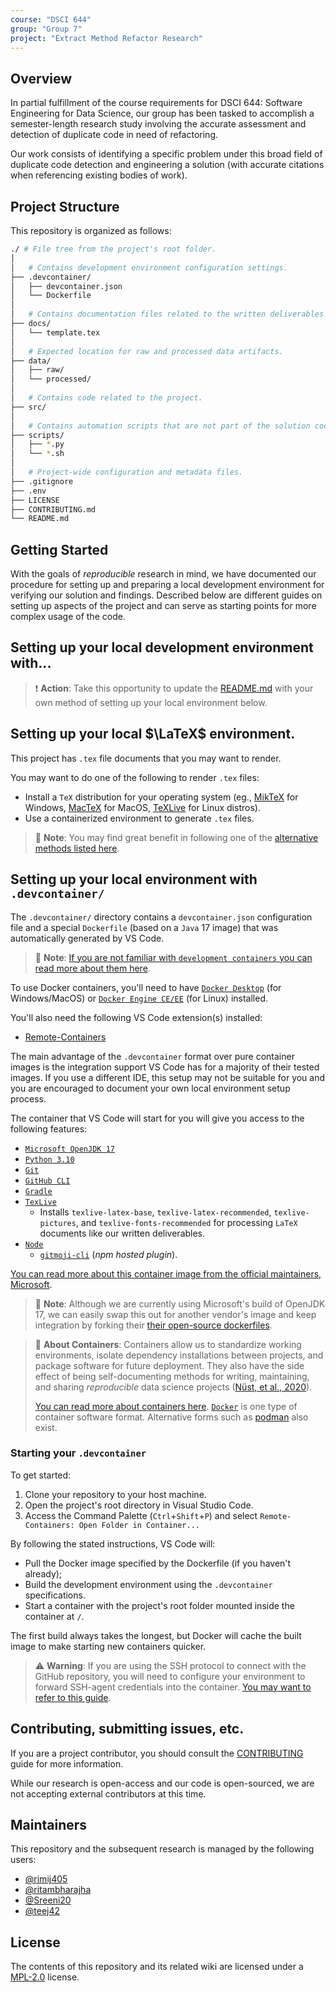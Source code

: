 ```yaml
---
course: "DSCI 644"
group: "Group 7"
project: "Extract Method Refactor Research"
---
```


## Overview

In partial fulfillment of the course requirements for DSCI 644: Software Engineering for Data Science, our group has been tasked to accomplish a semester-length research study involving the accurate assessment and detection of duplicate code in need of refactoring.

Our work consists of identifying a specific problem under this broad field of duplicate code detection and engineering a solution (with accurate citations when referencing existing bodies of work).

## Project Structure

This repository is organized as follows:

```bash
./ # File tree from the project's root folder.
│
│   # Contains development environment configuration settings.
├── .devcontainer/ 
│   ├── devcontainer.json
│   └── Dockerfile
│
│   # Contains documentation files related to the written deliverables.
├── docs/
│   └── template.tex
│
│   # Expected location for raw and processed data artifacts.
├── data/
│   ├── raw/
│   └── processed/
│
│   # Contains code related to the project.
├── src/
│
│   # Contains automation scripts that are not part of the solution code.
├── scripts/
│   ├── *.py
│   └── *.sh
│
│   # Project-wide configuration and metadata files.
├── .gitignore
├── .env
├── LICENSE
├── CONTRIBUTING.md
└── README.md
```

## Getting Started

With the goals of *reproducible* research in mind, we have documented our procedure for setting up and preparing a local development environment for verifying our solution and findings. Described below are different guides on setting up aspects of the project and can serve as starting points for more complex usage of the code.

## Setting up your local development environment with...

> :exclamation: **Action**: Take this opportunity to update the [README.md](#) with your own method of setting up your local environment below.

## Setting up your local $\LaTeX$ environment.

This project has `.tex` file documents that you may want to render.

You may want to do one of the following to render `.tex` files:

- Install a `TeX` distribution for your operating system (eg., [MikTeX](https://miktex.org/) for Windows, [MacTeX](https://www.tug.org/mactex/) for MacOS, [TeXLive](https://www.tug.org/texlive/) for Linux distros).
- Use a containerized environment to generate `.tex` files.

> :memo: **Note**: You may find great benefit in following one of the [alternative methods listed here](https://towardsdatascience.com/three-ways-to-create-dockernized-latex-environment-2534163ee0c4#3fca).

## Setting up your local environment with `.devcontainer/`

The `.devcontainer/` directory contains a `devcontainer.json` configuration file and a special `Dockerfile` (based on a `Java` 17 image) that was automatically generated by VS Code.

> :memo: **Note**: [If you are not familiar with `development containers` you can read more about them here][.devcontainer].

To use Docker containers, you'll need to have [`Docker Desktop`](https://www.docker.com/products/docker-desktop) (for Windows/MacOS) or [`Docker Engine CE/EE`](https://hub.docker.com/search?offering=community&operating_system=linux&q=&type=edition) (for Linux) installed.

You'll also need the following VS Code extension(s) installed:

- [Remote-Containers][remote.containers]

The main advantage of the `.devcontainer` format over pure container images is the integration support VS Code has for a majority of their tested images. If you use a different IDE, this setup may not be suitable for you and you are encouraged to document your own local environment setup process.

The container that VS Code will start for you will give you access to the following features:

- [`Microsoft OpenJDK 17`][java17]
- [`Python 3.10`][python310]
- [`Git`][gitscm]
- [`GitHub CLI`][github.cli]
- [`Gradle`][gradle]
- [`TexLive`](https://www.tug.org/texlive/)
  - Installs `texlive-latex-base`, `texlive-latex-recommended`, `texlive-pictures`, and `texlive-fonts-recommended` for processing `LaTeX` documents like our written deliverables.
- [`Node`][node]
  - [`gitmoji-cli`](https://github.com/carloscuesta/gitmoji-cli) (*npm hosted plugin*).

[You can read more about this container image from the official maintainers, Microsoft][java.container].

> :memo: **Note**: Although we are currently using Microsoft's build of OpenJDK 17, we can easily swap this out for another vendor's image and keep integration by forking their [their open-source dockerfiles](https://github.com/microsoft/vscode-dev-containers/blob/main/containers/java/.devcontainer/base.Dockerfile).

> :memo: **About Containers**: Containers allow us to standardize working environments, isolate dependency installations between projects, and package software for future deployment. They also have the side effect of being self-documenting methods for writing, maintaining, and sharing _reproducible_ data science projects ([Nüst, et al., 2020][writing.dockerfiles]).
> 
> [You can read more about containers here][.containers]. [`Docker`][docker] is one type of container software format. Alternative forms such as [podman][podman.io] also exist.

### Starting your `.devcontainer`

To get started:

1. Clone your repository to your host machine.
2. Open the project's root directory in Visual Studio Code.
3. Access the Command Palette (`Ctrl`+`Shift`+`P`) and select `Remote-Containers: Open Folder in Container...`

By following the stated instructions, VS Code will:

- Pull the Docker image specified by the Dockerfile (if you haven't already);
- Build the development environment using the `.devcontainer` specifications.
- Start a container with the project's root folder mounted inside the container at `/`.

The first build always takes the longest, but Docker will cache the built image to make starting new containers quicker.

> :warning: **Warning**: If you are using the SSH protocol to connect with the GitHub repository, you will need to configure your environment to forward SSH-agent credentials into the container. [You may want to refer to this guide][ssh.devcontainers].

## Contributing, submitting issues, etc.

If you are a project contributor, you should consult the [CONTRIBUTING](CONTRIBUTING.md) guide for more information.

While our research is open-access and our code is open-sourced, we are not accepting external contributors at this time.

## Maintainers

This repository and the subsequent research is managed by the following users:

- [@rimij405](https://github.com/rimij405)
- [@ritambharajha](https://github.com/ritambharajha)
- [@Sreeni20](https://github.com/Sreeni20)
- [@teej42](https://github.com/teej42)

## License

The contents of this repository and its related wiki are
licensed under a [MPL-2.0](LICENSE) license.

[remote.containers]: https://marketplace.visualstudio.com/items?itemName=ms-vscode-remote.remote-containers
[writing.dockerfiles]: https://doi.org/10.1371/journal.pcbi.1008316
[docker]: https://www.docker.com/
[podman.io]: https://podman.io/
[.devcontainer]: https://code.visualstudio.com/docs/remote/containers
[.containers]: https://www.docker.com/resources/what-container
[java.container]: https://github.com/microsoft/vscode-dev-containers/tree/main/containers/java
[ssh.devcontainers]: https://code.visualstudio.com/docs/remote/containers#_sharing-git-credentials-with-your-container
[gitscm]: https://git-scm.com/
[github.cli]: https://cli.github.com/
[python310]: https://www.python.org/downloads/release/python-3100/
[java17]: https://www.microsoft.com/openjdk
[gradle]: https://gradle.org/
[node]: https://nodejs.org/en/
